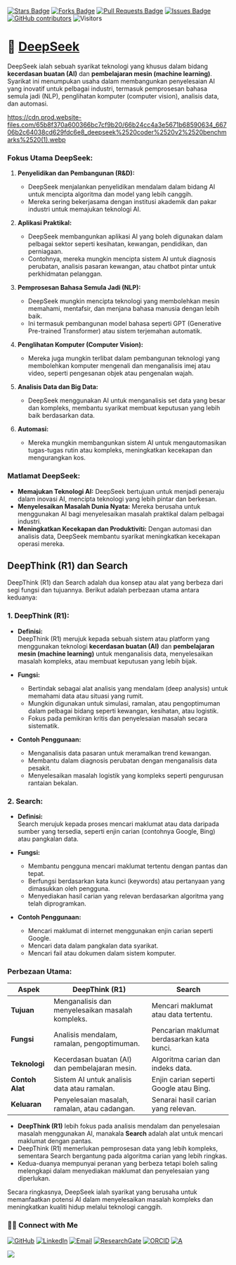 <a href="https://github.com/drshahizan/short-course/stargazers"><img src="https://img.shields.io/github/stars/drshahizan/short-course" alt="Stars Badge"/></a>
<a href="https://github.com/drshahizan/short-course/network/members"><img src="https://img.shields.io/github/forks/drshahizan/short-course" alt="Forks Badge"/></a>
<a href="https://github.com/drshahizan/short-course/pulls"><img src="https://img.shields.io/github/issues-pr/drshahizan/short-course" alt="Pull Requests Badge"/></a>
<a href="https://github.com/drshahizan/short-course"><img src="https://img.shields.io/github/issues/drshahizan/short-course" alt="Issues Badge"/></a>
<a href="https://github.com/drshahizan/short-course/graphs/contributors"><img alt="GitHub contributors" src="https://img.shields.io/github/contributors/drshahizan/short-course?color=2b9348"></a>
![Visitors](https://api.visitorbadge.io/api/visitors?path=https%3A%2F%2Fgithub.com%2Fdrshahizan%2Fshort-course&labelColor=%23d9e3f0&countColor=%23697689&style=flat)

# 🚀 [DeepSeek](https://www.deepseek.com/)

DeepSeek ialah sebuah syarikat teknologi yang khusus dalam bidang **kecerdasan buatan (AI)** dan **pembelajaran mesin (machine learning)**. Syarikat ini menumpukan usaha dalam membangunkan penyelesaian AI yang inovatif untuk pelbagai industri, termasuk pemprosesan bahasa semula jadi (NLP), penglihatan komputer (computer vision), analisis data, dan automasi. 

https://cdn.prod.website-files.com/65b8f370a600366bc7cf9b20/66b24cc4a3e5671b68590634_66706b2c64038cd629fdc6e8_deepseek%2520coder%2520v2%2520benchmarks%2520(1).webp

### Fokus Utama DeepSeek:
1. **Penyelidikan dan Pembangunan (R&D):**
   - DeepSeek menjalankan penyelidikan mendalam dalam bidang AI untuk mencipta algoritma dan model yang lebih canggih.
   - Mereka sering bekerjasama dengan institusi akademik dan pakar industri untuk memajukan teknologi AI.

2. **Aplikasi Praktikal:**
   - DeepSeek membangunkan aplikasi AI yang boleh digunakan dalam pelbagai sektor seperti kesihatan, kewangan, pendidikan, dan perniagaan.
   - Contohnya, mereka mungkin mencipta sistem AI untuk diagnosis perubatan, analisis pasaran kewangan, atau chatbot pintar untuk perkhidmatan pelanggan.

3. **Pemprosesan Bahasa Semula Jadi (NLP):**
   - DeepSeek mungkin mencipta teknologi yang membolehkan mesin memahami, mentafsir, dan menjana bahasa manusia dengan lebih baik.
   - Ini termasuk pembangunan model bahasa seperti GPT (Generative Pre-trained Transformer) atau sistem terjemahan automatik.

4. **Penglihatan Komputer (Computer Vision):**
   - Mereka juga mungkin terlibat dalam pembangunan teknologi yang membolehkan komputer mengenali dan menganalisis imej atau video, seperti pengesanan objek atau pengenalan wajah.

5. **Analisis Data dan Big Data:**
   - DeepSeek menggunakan AI untuk menganalisis set data yang besar dan kompleks, membantu syarikat membuat keputusan yang lebih baik berdasarkan data.

6. **Automasi:**
   - Mereka mungkin membangunkan sistem AI untuk mengautomasikan tugas-tugas rutin atau kompleks, meningkatkan kecekapan dan mengurangkan kos.

### Matlamat DeepSeek:
- **Memajukan Teknologi AI:** DeepSeek bertujuan untuk menjadi peneraju dalam inovasi AI, mencipta teknologi yang lebih pintar dan berkesan.
- **Menyelesaikan Masalah Dunia Nyata:** Mereka berusaha untuk menggunakan AI bagi menyelesaikan masalah praktikal dalam pelbagai industri.
- **Meningkatkan Kecekapan dan Produktiviti:** Dengan automasi dan analisis data, DeepSeek membantu syarikat meningkatkan kecekapan operasi mereka.

## DeepThink (R1) dan Search
DeepThink (R1) dan Search adalah dua konsep atau alat yang berbeza dari segi fungsi dan tujuannya. Berikut adalah perbezaan utama antara keduanya:

### **1. DeepThink (R1):**
- **Definisi:**  
  DeepThink (R1) merujuk kepada sebuah sistem atau platform yang menggunakan teknologi **kecerdasan buatan (AI)** dan **pembelajaran mesin (machine learning)** untuk menganalisis data, menyelesaikan masalah kompleks, atau membuat keputusan yang lebih bijak.
  
- **Fungsi:**  
  - Bertindak sebagai alat analisis yang mendalam (deep analysis) untuk memahami data atau situasi yang rumit.
  - Mungkin digunakan untuk simulasi, ramalan, atau pengoptimuman dalam pelbagai bidang seperti kewangan, kesihatan, atau logistik.
  - Fokus pada pemikiran kritis dan penyelesaian masalah secara sistematik.

- **Contoh Penggunaan:**  
  - Menganalisis data pasaran untuk meramalkan trend kewangan.
  - Membantu dalam diagnosis perubatan dengan menganalisis data pesakit.
  - Menyelesaikan masalah logistik yang kompleks seperti pengurusan rantaian bekalan.

### **2. Search:**
- **Definisi:**  
  Search merujuk kepada proses mencari maklumat atau data daripada sumber yang tersedia, seperti enjin carian (contohnya Google, Bing) atau pangkalan data.
  
- **Fungsi:**  
  - Membantu pengguna mencari maklumat tertentu dengan pantas dan tepat.
  - Berfungsi berdasarkan kata kunci (keywords) atau pertanyaan yang dimasukkan oleh pengguna.
  - Menyediakan hasil carian yang relevan berdasarkan algoritma yang telah diprogramkan.

- **Contoh Penggunaan:**  
  - Mencari maklumat di internet menggunakan enjin carian seperti Google.
  - Mencari data dalam pangkalan data syarikat.
  - Mencari fail atau dokumen dalam sistem komputer.

### **Perbezaan Utama:**
| Aspek                | DeepThink (R1)                          | Search                                  |
|----------------------|-----------------------------------------|-----------------------------------------|
| **Tujuan**           | Menganalisis dan menyelesaikan masalah kompleks. | Mencari maklumat atau data tertentu.    |
| **Fungsi**           | Analisis mendalam, ramalan, pengoptimuman. | Pencarian maklumat berdasarkan kata kunci. |
| **Teknologi**        | Kecerdasan buatan (AI) dan pembelajaran mesin. | Algoritma carian dan indeks data.       |
| **Contoh Alat**      | Sistem AI untuk analisis data atau ramalan. | Enjin carian seperti Google atau Bing.  |
| **Keluaran**         | Penyelesaian masalah, ramalan, atau cadangan. | Senarai hasil carian yang relevan.      |

- **DeepThink (R1)** lebih fokus pada analisis mendalam dan penyelesaian masalah menggunakan AI, manakala **Search** adalah alat untuk mencari maklumat dengan pantas.
- DeepThink (R1) memerlukan pemprosesan data yang lebih kompleks, sementara Search bergantung pada algoritma carian yang lebih ringkas.
- Kedua-duanya mempunyai peranan yang berbeza tetapi boleh saling melengkapi dalam menyediakan maklumat dan penyelesaian yang diperlukan.

Secara ringkasnya, DeepSeek ialah syarikat yang berusaha untuk memanfaatkan potensi AI dalam menyelesaikan masalah kompleks dan meningkatkan kualiti hidup melalui teknologi canggih.

### 🙌🏻 Connect with Me
<p align="left">
    <a href="https://github.com/drshahizan" target="_blank"><img alt="GitHub" src="https://img.shields.io/badge/-@drshahizan-181717?style=flat-square&logo=GitHub&logoColor=white"></a>
    <a href="https://www.linkedin.com/in/drshahizan" target="_blank"><img alt="LinkedIn" src="https://img.shields.io/badge/-drshahizan-blue?style=flat-square&logo=Linkedin&logoColor=white&link=https://www.linkedin.com/in/drshahizan/"></a>
    <a href="mailto:shahizan@utm.my" target="_blank"><img alt="Email" src="https://img.shields.io/badge/-shahizan@utm.my-c14438?style=flat-square&logo=Gmail&logoColor=white&link=mailto:shahizan@utm.my.com"></a>
    <a href="https://www.researchgate.net/profile/Mohd-Othman-28" target="_blank"><img alt="ResearchGate" src="https://img.shields.io/badge/-ResearchGate-00CCBB?style=flat-square&logo=ResearchGate&logoColor=white"></a>
    <a href="https://orcid.org/0000-0003-4261-1873" target="_blank"><img alt="ORCID" src="https://img.shields.io/badge/-ORCID-A6CE39?style=flat-square&logo=ORCID&logoColor=white"></a> 
 <a href="https://visitorbadge.io/status?path=https%3A%2F%2Fgithub.com%2Fdrshahizan" target="_blank"><img alt="A" src="https://api.visitorbadge.io/api/visitors?path=https%3A%2F%2Fgithub.com%2Fdrshahizan&labelColor=%23697689&countColor=%23555555&style=plastic"></a>
 
![](https://hit.yhype.me/github/profile?user_id=81284918)
</p>
